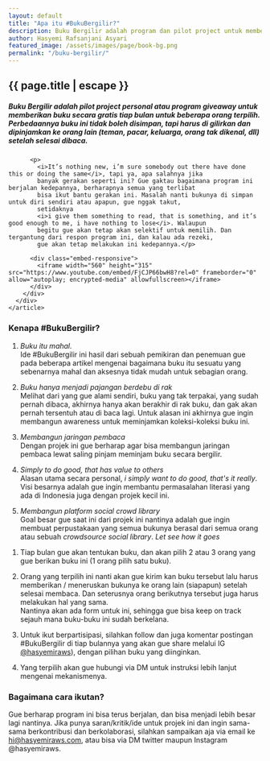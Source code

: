 ```yaml
--- 
layout: default 
title: "Apa itu #BukuBergilir?" 
description: Buku Bergilir adalah program dan pilot project untuk memberikan buku secara gratis tiap bulannya untuk beberapa orang terpilih untuk mereka membacanya dan memberikannya atau meneruskannya ke orang lain setelah mereka selesai membacanya.
author: Hasyemi Rafsanjani Asyari 
featured_image: /assets/images/page/book-bg.png 
permalink: "/buku-bergilir/" 
---
```


<section class="article--hero bukubergilir" style="background-image: url('{{page.featured_image}}')">
  <div class="container home--intro article--intro">
    <div class="home--hero-label">
      <h1 class="article--intro-title animated fadeInUp">{{ page.title | escape }}</h1>
    </div>
  </div>
</section>

<section class="post--section content--section">
  <div class="container container__post">
    <article class="article--post m-b-0">
      <div class="article--post-content">
        <div class="animatable fadeInUp m-tb-40 text-center">
          <h5>Buku Bergilir adalah
            <i>pilot project personal</i> atau program
            <i>giveaway</i> untuk memberikan buku secara gratis tiap bulan untuk beberapa orang terpilih. Perbedaannya buku
            ini tidak boleh disimpan, tapi harus di gilirkan dan dipinjamkan ke orang lain (teman, pacar, keluarga, orang
            tak dikenal, dll) setelah selesai dibaca.</h5>

          <p>
            <i>It’s nothing new, i’m sure somebody out there have done this or doing the same</i>, tapi ya, apa salahnya jika
            banyak gerakan seperti ini? Gue gaktau bagaimana program ini berjalan kedepannya, berharapnya semua yang terlibat
            bisa ikut bantu gerakan ini. Masalah nanti bukunya di simpan untuk diri sendiri atau apapun, gue nggak takut,
            setidaknya
            <i>i give them something to read, that is something, and it’s good enough to me, i have nothing to lose</i>. Walaupun
            begitu gue akan tetap akan selektif untuk memilih. Dan tergantung dari respon program ini, dan kalau ada rezeki,
            gue akan tetap melakukan ini kedepannya.</p>

          <div class="embed-responsive">
            <iframe width="560" height="315" src="https://www.youtube.com/embed/FjCJP66bwH8?rel=0" frameborder="0" allow="autoplay; encrypted-media" allowfullscreen></iframe>
          </div>
        </div>
      </div>
    </article>
  </div>

  <div class="container--gray">
    <div class="container--post container bukubergilir-why-cont">
      <div class="grid">
        <div class="grid-item grid--twelve grid--five--md">
          <h3 class="text-uppercase text-bold sticky-block animatable fadeInLeft">Kenapa #BukuBergilir?</h3>
        </div>
        <div class="grid-item grid--twelve grid--seven--md m-l--30">
          <ol class="bukubergilir-why-ol">
            <li class="fadeInUp animatable">
              <p>
                <i>Buku itu mahal.</i>
                <br/> Ide #BukuBergilir ini hasil dari sebuah pemikiran dan penemuan gue pada beberapa artikel mengenai bagaimana
                buku itu sesuatu yang sebenarnya mahal dan aksesnya tidak mudah untuk sebagian orang.
              </p>
            </li>
            <li class="fadeInUp animatable">
              <p>
                <i>Buku hanya menjadi pajangan berdebu di rak</i>
                <br/> Melihat dari yang gue alami sendiri, buku yang tak terpakai, yang sudah pernah dibaca, akhirnya hanya akan
                berakhir di rak buku, dan gak akan pernah tersentuh atau di baca lagi. Untuk alasan ini akhirnya gue ingin membangun awareness
                untuk meminjamkan koleksi-koleksi buku ini.
              </p>
            </li>
            <li class="fadeInUp animatable">
              <p>
                <i>Membangun jaringan pembaca</i>
                <br/> Dengan projek ini gue berharap agar bisa membangun jaringan pembaca lewat saling pinjam meminjam buku secara
                bergilir.
              </p>
            </li>
            <li class="fadeInUp animatable">
              <p>
                <i>Simply to do good, that has value to others</i>
                <br/> Alasan utama secara personal,
                <i>i simply want to do good, that's it really</i>. Visi besarnya adalah gue ingin membantu permasalahan literasi
                yang ada di Indonesia juga dengan projek kecil ini.
              </p>
            </li>
            <li class="fadeInUp animatable">
                <p>
                  <i>Membangun platform social crowd library</i>
                  <br/> Goal besar gue saat ini dari projek ini nantinya adalah gue ingin membuat perpustakaan yang semua bukunya berasal dari semua orang atau sebuah <i>crowdsource social library</i>. <i>Let see how it goes </i>
                </p>
              </li>
          </ol>
        </div>
      </div>
    </div>
  </div>

  <div class="container container__post">
    <article class="article--post m-b-0">
      <div class="article--post-content">
        <div class="grid">
          <div class="grid-item grid--seven--md grid--twelve">
            <ol class="bukubergilir-why-ol">
              <li class="fadeInUp animatable">
                <p>
                  Tiap bulan gue akan tentukan buku, dan akan pilih 2 atau 3 orang yang gue berikan buku ini (1 orang pilih satu buku).
                </p>
              </li>
              <li class="fadeInUp animatable">
                <p>                  
                  Orang yang terpilih ini nanti akan gue kirim kan buku tersebut lalu harus memberikan / meneruskan bukunya ke orang lain (siapapun) setelah selesai membaca. Dan seterusnya orang berikutnya tersebut juga harus melakukan hal yang sama. <br>Nantinya akan ada form untuk ini, sehingga gue bisa keep on track sejauh mana buku-buku ini sudah berkelana. 
                </p>
              </li>
              <li class="fadeInUp animatable">
                <p>                  
                  Untuk ikut berpartisipasi, silahkan follow dan juga komentar postingan #BukuBergilir di tiap bulannya yang akan gue share melalui IG <a href="https://instagram.com/hasyemiraws" target="_blank">@hasyemiraws</a>), dengan pilihan buku yang diinginkan.
                </p>
              </li>
              <li class="fadeInUp animatable">
                <p>                                    
                  Yang terpilih akan gue hubungi via DM untuk instruksi lebih lanjut mengenai mekanismenya. 
                </p>
              </li>
            </ol>
          </div>
          <div class="grid-item grid--five--md grid--twelve grid--reorder-1--sm">
            <h3 class="text-uppercase text-bold animatable fadeInRight sticky-block">Bagaimana cara ikutan?</h3>
          </div>
        </div>
        <p class="animatable fadeInUp">
          Gue berharap program ini bisa terus berjalan, dan bisa menjadi lebih besar lagi nantinya. Jika punya saran/kritik/ide untuk projek ini dan ingin sama-sama berkontribusi dan berkolaborasi, silahkan sampaikan aja via email ke <a href="mailto:hi@hasyemiraws.com">hi@hasyemiraws.com</a>, atau bisa via DM twitter maupun Instagram @hasyemiraws.
        </p>
      </div>
    </article>
  </div>
</section>